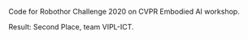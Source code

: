 Code for Robothor Challenge 2020 on CVPR Embodied AI workshop.

Result: Second Place, team VIPL-ICT.

